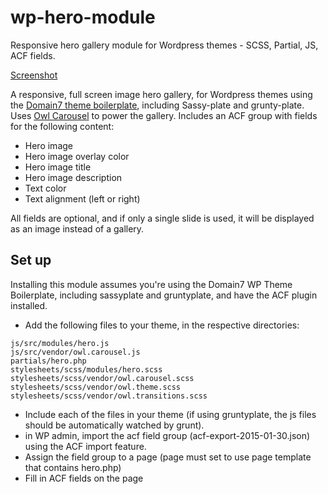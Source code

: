 # wp-hero-module
Responsive hero gallery module for Wordpress themes - SCSS, Partial, JS, ACF fields.

[Screenshot](http://i.imgur.com/D7I1Ask.jpg)

A responsive, full screen image hero gallery, for Wordpress themes using the [Domain7 theme boilerplate](https://bitbucket.org/domain7/wp-theme_boilerplate/src), including Sassy-plate and grunty-plate. Uses [Owl Carousel](http://owlgraphic.com/owlcarousel/) to power the gallery. Includes an ACF group with fields for the following content:

- Hero image
- Hero image overlay color
- Hero image title
- Hero image description
- Text color
- Text alignment (left or right)

All fields are optional, and if only a single slide is used, it will be displayed as an image instead of a gallery. 

## Set up

Installing this module assumes you're using the Domain7 WP Theme Boilerplate, including sassyplate and gruntyplate, and have the ACF plugin installed.

- Add the following files to your theme, in the respective directories:
```
js/src/modules/hero.js
js/src/vendor/owl.carousel.js
partials/hero.php
stylesheets/scss/modules/hero.scss
stylesheets/scss/vendor/owl.carousel.scss
stylesheets/scss/vendor/owl.theme.scss
stylesheets/scss/vendor/owl.transitions.scss
```
- Include each of the files in your theme (if using gruntyplate, the js files should be automatically watched by grunt).
- in WP admin, import the acf field group (acf-export-2015-01-30.json) using the ACF import feature.
- Assign the field group to a page (page must set to use page template that contains hero.php)
- Fill in ACF fields on the page